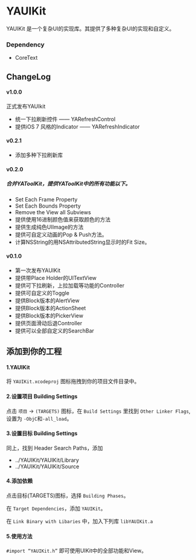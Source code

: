 YAUIKit
=======

YAUIKit 是一个复杂UI的实现库。其提供了多种复杂UI的实现和自定义。

### Dependency

- CoreText

## ChangeLog

#### v1.0.0
正式发布YAUIkit

- 统一下拉刷新控件 —— YARefreshControl
- 提供iOS 7 风格的Indicator —— YARefreshIndicator

#### v0.2.1
- 添加多种下拉刷新库

#### v0.2.0
##### 合并YAToolKit，提供YAToolKit中的所有功能以下。
- Set Each Frame Property
- Set Each Bounds Property
- Remove the View all Subviews
- 提供使用16进制颜色值来获取颜色的方法
- 提供生成纯色UIImage的方法
- 提供可自定义动画的Pop & Push方法。
- 计算NSString的用NSAttributedString显示时的Fit Size。

#### v0.1.0

- 第一次发布YAUIKit
- 提供带Place Holder的UITextView
- 提供可下拉刷新，上拉加载等功能的Controller
- 提供可自定义的Toggle
- 提供Block版本的AlertView
- 提供Block版本的ActionSheet
- 提供Block版本的PickerView
- 提供页面滑动后退Controller
- 提供可以全部自定义的SearchBar

## 添加到你的工程
#### 1.YAUIKit

将 `YAUIKit.xcodeproj` 图标拖拽到你的项目文件目录中。

#### 2.设置项目 Building Settings

点击 `项目` -> `(TARGETS)` 图标，在 `Build Settings` 里找到 `Other Linker Flags`, 设置为 `-ObjC`和`-all_load`。

#### 3.设置目标 Building Settings

同上，找到 Header Search Paths，添加

* ../YAUIKit/YAUIKit/Library
* ../YAUIKit/YAUIKit/Source

#### 4.添加依赖

点击目标(TARGETS)图标，选择 `Building Phases`。

在 `Target Dependencies`，添加 `YAUIKit`。

在 `Link Binary with Libaries` 中，加入下列库 `libYAUIKit.a`

#### 5.使用方法

`#import “YAUIKit.h”` 即可使用UIKit中的全部功能和View。

